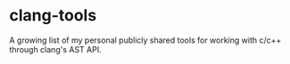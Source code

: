 # clang-tools
A growing list of my personal publicly shared tools for working with c/c++ through clang's AST API.
